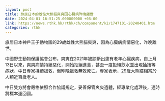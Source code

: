 ```yaml
---
layout: post
title: 旅居日本的雌性大熊貓爽爽因心臟病昨晚離世
date: 2024-04-01 16:51:25.000000000 +08:00
link: https://news.rthk.hk/rthk/ch/component/k2/1747101-20240401.htm
categories: rthk
---
```


旅居日本神戶王子動物園的29歲雌性大熊貓爽爽，因為心臟病病情惡化，昨晚離世。

中國野生動物保護協會公布，爽爽在2021年被診斷出患有老年心臟疾病，自上月13日以來，爽爽病情持續惡化，開始拒絕進食，甚至一度拒絕飲水並出現抽搐等症狀，中日專家持續搶救，但昨晚搶救無效死亡。專家表示，29歲大熊貓相當於人類近百歲老人。

中日雙方將會嚴格依照合作協議規定，妥善保管爽爽遺體，經專業化處理後，適時將標本運回國。
